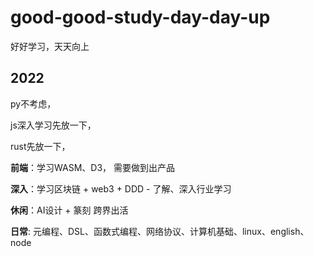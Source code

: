 # good-good-study-day-day-up
好好学习，天天向上


## 2022
  py不考虑，
  
  js深入学习先放一下，
  
  rust先放一下，
  
  **前端**：学习WASM、D3， 需要做到出产品
  
  **深入**：学习区块链 + web3 + DDD - 了解、深入行业学习

  **休闲**：AI设计 + 篆刻 跨界出活

  **日常**: 元编程、DSL、函数式编程、网络协议、计算机基础、linux、english、node